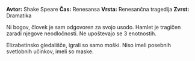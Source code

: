 **Avtor:** Shake Speare
**Čas:** Renesansa
**Vrsta:** Renesančna tragedija
**Zvrst:** Dramatika

Ni bogov, človek je sam odgovoren za svojo usodo.
Hamlet je tragičen zaradi njegove neodločnosti.
Ne upoštevajo se 3 enotnostih.

Elizabetinsko gledališče, igrali so samo moški. Niso imeli posebnih svetlobnih učinkov, imeli so maske.